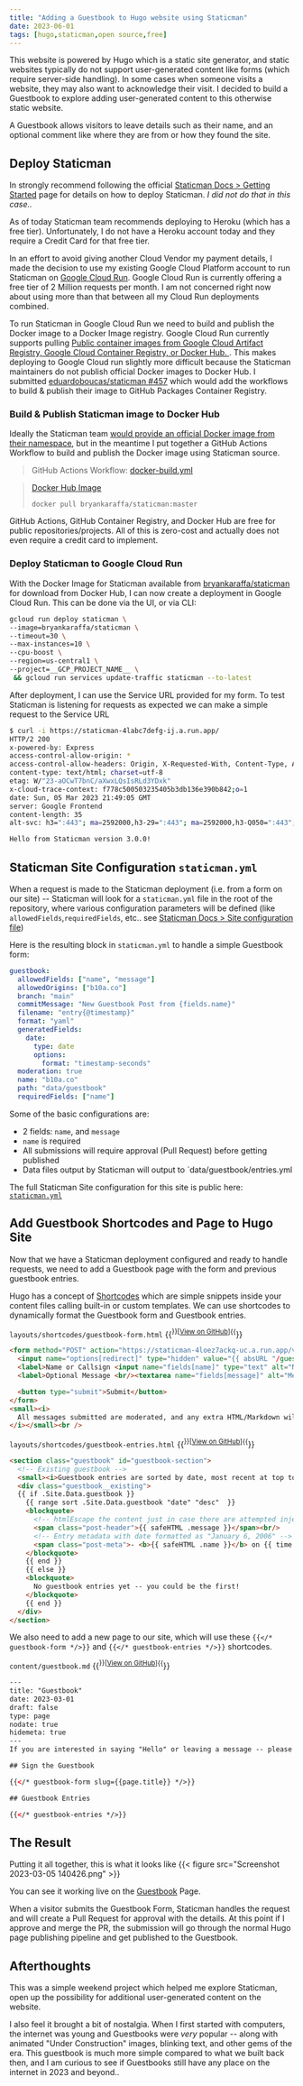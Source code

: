 ```yaml
---
title: "Adding a Guestbook to Hugo website using Staticman"
date: 2023-06-01
tags: [hugo,staticman,open source,free]
---
```

This website is powered by Hugo which is a static site generator, and static websites typically do not support user-generated content like forms (which require server-side handling).    In some cases when someone visits a website, they may also want to acknowledge their visit.  I decided to build a Guestbook to explore adding user-generated content to this otherwise static website.

A Guestbook allows visitors to leave details such as their name, and an optional comment like where they are from or how they found the site.

## Deploy Staticman
In strongly recommend following the official [Staticman Docs > Getting Started](https://staticman.net/docs/getting-started.html) page for details on how to deploy Staticman.  *I did not do that in this case..*

As of today Staticman team recommends deploying to Heroku (which has a free tier). Unfortunately, I do not have a Heroku account today and they require a Credit Card for that free tier.

In an effort to avoid giving another Cloud Vendor my payment details, I made the decision to use my existing Google Cloud Platform account to run Staticman on [Google Cloud Run](https://cloud.google.com/run/).  Google Cloud Run is currently offering a free tier of 2 Million requests per month.  I am not concerned right now about using more than that between all my Cloud Run deployments combined.

To run Staticman in Google Cloud Run we need to build and publish the Docker image to a Docker Image registry.  Google Cloud Run currently supports pulling [Public container images from Google Cloud Artifact Registry, Google Cloud Container Registry, or Docker Hub.
](https://cloud.google.com/run/docs/deploying#images).  This makes deploying to Google Cloud run slightly more difficult because the Staticman maintainers do not publish official Docker images to Docker Hub.  I submitted [eduardoboucas/staticman #457](https://github.com/eduardoboucas/staticman/pull/457) which would add the workflows to build & publish their image to GitHub Packages Container Registry.

### Build & Publish Staticman image to Docker Hub
Ideally the Staticman team [would provide an official Docker image from their namespace](https://github.com/eduardoboucas/staticman/pull/457), but in the meantime I put together a GitHub Actions Workflow to build and publish the Docker image using Staticman source.

> GitHub Actions Workflow: [docker-build.yml](https://github.com/bryankaraffa/staticman/blob/master/.github/workflows/docker-build.yml)

> [Docker Hub Image](https://hub.docker.com/r/bryankaraffa/staticman)
>
> `docker pull bryankaraffa/staticman:master`

GitHub Actions, GitHub Container Registry, and Docker Hub are free for public repositories/projects.  All of this is zero-cost and actually does not even require a credit card to implement.

### Deploy Staticman to Google Cloud Run
With the Docker Image for Staticman available from [bryankaraffa/staticman](https://hub.docker.com/r/bryankaraffa/staticman) for download from Docker Hub, I can now create a deployment in Google Cloud Run.  This can be done via the UI, or via CLI:
```sh
gcloud run deploy staticman \
--image=bryankaraffa/staticman \
--timeout=30 \
--max-instances=10 \
--cpu-boost \
--region=us-central1 \
--project=__GCP_PROJECT_NAME__ \
 && gcloud run services update-traffic staticman --to-latest
```

After deployment, I can use the Service URL provided for my form.  To test Staticman is listening for requests as expected we can make a simple request to the Service URL
```sh
$ curl -i https://staticman-4labc7defg-ij.a.run.app/
HTTP/2 200
x-powered-by: Express
access-control-allow-origin: *
access-control-allow-headers: Origin, X-Requested-With, Content-Type, Accept
content-type: text/html; charset=utf-8
etag: W/"23-aOCwT7bnC/aXwxLQsIsRLd3YDxk"
x-cloud-trace-context: f778c500503235405b3db136e390b842;o=1
date: Sun, 05 Mar 2023 21:49:05 GMT
server: Google Frontend
content-length: 35
alt-svc: h3=":443"; ma=2592000,h3-29=":443"; ma=2592000,h3-Q050=":443"; ma=2592000,h3-Q046=":443"; ma=2592000,h3-Q043=":443"; ma=2592000,quic=":443"; ma=2592000; v="46,43"

Hello from Staticman version 3.0.0!
```

## Staticman Site Configuration `staticman.yml`
When a request is made to the Staticman deployment (i.e. from a form on our site) -- Staticman will look for a `staticman.yml` file in the root of the repository, where various configuration parameters will be defined (like `allowedFields`,`requiredFields`, etc.. see [Staticman Docs > Site configuration file](https://staticman.net/docs/configuration))

Here is the resulting block in `staticman.yml` to handle a simple Guestbook form:
```yml
guestbook:
  allowedFields: ["name", "message"]
  allowedOrigins: ["b10a.co"]
  branch: "main"
  commitMessage: "New Guestbook Post from {fields.name}"
  filename: "entry{@timestamp}"
  format: "yaml"
  generatedFields:
    date:
      type: date
      options:
        format: "timestamp-seconds"
  moderation: true
  name: "b10a.co"
  path: "data/guestbook"
  requiredFields: ["name"]
```
Some of the basic configurations are:
  - 2 fields: `name`, and `message`
  - `name` is required
  - All submissions will require approval (Pull Request) before getting published
  - Data files output by Staticman will output to `data/guestbook/entries<timestamp>.yml

The full Staticman Site configuration for this site is public here: [`staticman.yml`](https://github.com/bryankaraffa/b10a.co/blob/main/staticman.yml)


## Add Guestbook Shortcodes and Page to Hugo Site
Now that we have a Staticman deployment configured and ready to handle requests, we need to add a Guestbook page with the form and previous guestbook entries.

Hugo has a concept of [Shortcodes](https://gohugo.io/content-management/shortcodes/) which are simple snippets inside your content files calling built-in or custom templates.  We can use shortcodes to dynamically format the Guestbook form and Guestbook entries.

`layouts/shortcodes/guestbook-form.html`
{{<sup>}}[[View on GitHub](https://github.com/bryankaraffa/b10a.co/blob/main/layouts/shortcodes/guestbook-form.html)]{{</sup>}}
```html
<form method="POST" action="https://staticman-4loez7ackq-uc.a.run.app/v3/entry/github/bryankaraffa/b10a.co/main/guestbook">
  <input name="options[redirect]" type="hidden" value="{{ absURL "/guestbook" }}?success=true">
  <label>Name or Callsign <input name="fields[name]" type="text" alt="Name or Callsign" placeholder="Joe Bob"></label><br/>
  <label>Optional Message <br/><textarea name="fields[message]" alt="Message" style="width: 90%; min-width: 100px;" placeholder="Hello!"></textarea></label><br/>

  <button type="submit">Submit</button>
</form>
<small><i>
  All messages submitted are moderated, and any extra HTML/Markdown will be stripped -- only plaintext messages will be approved.
</i></small><br />
```

`layouts/shortcodes/guestbook-entries.html`
{{<sup>}}[[View on GitHub](https://github.com/bryankaraffa/b10a.co/blob/main/layouts/shortcodes/guestbook-entries.html)]{{</sup>}}
```html
<section class="guestbook" id="guestbook-section">
  <!-- Existing guestbook -->
  <small><i>Guestbook entries are sorted by date, most recent at top to oldest at the bottom</i></small>
  <div class="guestbook__existing">
  {{ if .Site.Data.guestbook }}
    {{ range sort .Site.Data.guestbook "date" "desc"  }}
    <blockquote>
      <!-- htmlEscape the content just in case there are attempted injections -->
      <span class="post-header">{{ safeHTML .message }}</span><br/>
      <!-- Entry metadata with date formatted as "January 6, 2006" -->
      <span class="post-meta">- <b>{{ safeHTML .name }}</b> on {{ time.Format "January 2, 2006" .date }}</span><br/>
    </blockquote>
    {{ end }}
    {{ else }}
    <blockquote>
      No guestbook entries yet -- you could be the first!
    </blockquote>
    {{ end }}
  </div>
</section>
```

We also need to add a new page to our site, which will use these `{{</* guestbook-form */>}}` and `{{</* guestbook-entries */>}}` shortcodes.

`content/guestbook.md`
{{<sup>}}[[View on GitHub](https://github.com/bryankaraffa/b10a.co/blob/main/content/guestbook.md)]{{</sup>}}
```html
---
title: "Guestbook"
date: 2023-03-01
draft: false
type: page
nodate: true
hidemeta: true
---
If you are interested in saying "Hello" or leaving a message -- please [sign the guestbook](#sign-the-guestbook)!

## Sign the Guestbook

{{</* guestbook-form slug={{page.title}} */>}}

## Guestbook Entries

{{</* guestbook-entries */>}}
```

## The Result
Putting it all together, this is what it looks like
{{< figure src="Screenshot 2023-03-05 140426.png" >}}

You can see it working live on the [Guestbook](/guestbook) Page.

When a visitor submits the Guestbook Form, Staticman handles the request and will create a Pull Request for approval with the details.  At this point if I approve and merge the PR, the submission will go through the normal Hugo page publishing pipeline and get published to the Guestbook.

## Afterthoughts

This was a simple weekend project which helped me explore Staticman, open up the possibility for additional user-generated content on the website.

I also feel it brought a bit of nostalgia. When I first started with computers, the internet was young and Guestbooks were *very* popular -- along with animated "Under Construction" images, blinking text, and other gems of the era.  This guestbook is much more simple compared to what we built back then, and I am curious to see if Guestbooks still have any place on the internet in 2023 and beyond..
